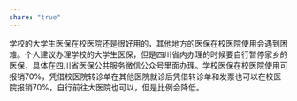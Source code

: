 ```yaml
---
share: "true"
---
```


学校的大学生医保在校医院还是很好用的，其他地方的医保在校医院使用会遇到困难。个人建议办理学校的大学生医保，但是四川省内办理的时候要自行暂停家乡的医保，具体在四川省医保公共服务微信公众号里面办理。学校医保在校医院使用可报销70%，凭借校医院转诊单在其他医院就诊后凭借转诊单和发票也可以在校医院报销70%，自行前往大医院也可以，但是比例会降低。
